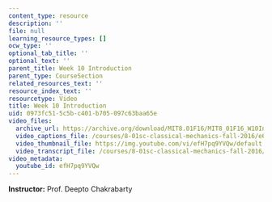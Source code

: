 ```yaml
---
content_type: resource
description: ''
file: null
learning_resource_types: []
ocw_type: ''
optional_tab_title: ''
optional_text: ''
parent_title: Week 10 Introduction
parent_type: CourseSection
related_resources_text: ''
resource_index_text: ''
resourcetype: Video
title: Week 10 Introduction
uid: 0973fc51-5c5b-c401-b705-097c63baa65e
video_files:
  archive_url: https://archive.org/download/MIT8.01F16/MIT8_01F16_W10Intro_360p.mp4
  video_captions_file: /courses/8-01sc-classical-mechanics-fall-2016/e6bea59895f450b38e9c9c18e1ec768b_efH7pq9YVQw.vtt
  video_thumbnail_file: https://img.youtube.com/vi/efH7pq9YVQw/default.jpg
  video_transcript_file: /courses/8-01sc-classical-mechanics-fall-2016/eca19d59c368e1c17c8289c88fa9a23a_efH7pq9YVQw.pdf
video_metadata:
  youtube_id: efH7pq9YVQw
---
```


**Instructor:** Prof. Deepto Chakrabarty